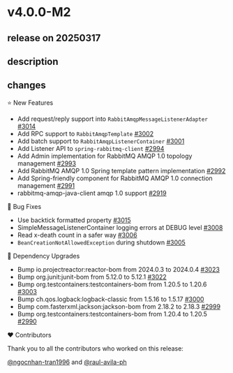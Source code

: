 # v4.0.0-M2

## release on 20250317
## description
## changes
⭐ New Features

* Add request/reply support into <code>RabbitAmqpMessageListenerAdapter</code> <a href="https://github.com/spring-projects/spring-amqp/issues/3014" data-hovercard-type="issue" data-hovercard-url="/spring-projects/spring-amqp/issues/3014/hovercard">#3014</a>
* Add RPC support to <code>RabbitAmqpTemplate</code> <a href="https://github.com/spring-projects/spring-amqp/issues/3002" data-hovercard-type="issue" data-hovercard-url="/spring-projects/spring-amqp/issues/3002/hovercard">#3002</a>
* Add batch support to <code>RabbitAmqpListenerContainer</code> <a href="https://github.com/spring-projects/spring-amqp/issues/3001" data-hovercard-type="issue" data-hovercard-url="/spring-projects/spring-amqp/issues/3001/hovercard">#3001</a>
* Add Listener API to <code>spring-rabbitmq-client</code> <a href="https://github.com/spring-projects/spring-amqp/issues/2994" data-hovercard-type="issue" data-hovercard-url="/spring-projects/spring-amqp/issues/2994/hovercard">#2994</a>
* Add Admin implementation for RabbitMQ AMQP 1.0 topology management <a href="https://github.com/spring-projects/spring-amqp/issues/2993" data-hovercard-type="issue" data-hovercard-url="/spring-projects/spring-amqp/issues/2993/hovercard">#2993</a>
* Add RabbitMQ AMQP 1.0 Spring template pattern implementation <a href="https://github.com/spring-projects/spring-amqp/issues/2992" data-hovercard-type="issue" data-hovercard-url="/spring-projects/spring-amqp/issues/2992/hovercard">#2992</a>
* Add Spring-friendly component for RabbitMQ AMQP 1.0 connection management <a href="https://github.com/spring-projects/spring-amqp/issues/2991" data-hovercard-type="issue" data-hovercard-url="/spring-projects/spring-amqp/issues/2991/hovercard">#2991</a>
* rabbitmq-amqp-java-client amqp 1.0 support <a href="https://github.com/spring-projects/spring-amqp/issues/2919" data-hovercard-type="issue" data-hovercard-url="/spring-projects/spring-amqp/issues/2919/hovercard">#2919</a>

🐞 Bug Fixes

* Use backtick formatted property <a href="https://github.com/spring-projects/spring-amqp/pull/3015" data-hovercard-type="pull_request" data-hovercard-url="/spring-projects/spring-amqp/pull/3015/hovercard">#3015</a>
* SimpleMessageListenerContainer logging errors at DEBUG level <a href="https://github.com/spring-projects/spring-amqp/issues/3008" data-hovercard-type="issue" data-hovercard-url="/spring-projects/spring-amqp/issues/3008/hovercard">#3008</a>
* Read x-death count in a safer way <a href="https://github.com/spring-projects/spring-amqp/pull/3006" data-hovercard-type="pull_request" data-hovercard-url="/spring-projects/spring-amqp/pull/3006/hovercard">#3006</a>
* <code>BeanCreationNotAllowedException</code> during shutdown <a href="https://github.com/spring-projects/spring-amqp/issues/3005" data-hovercard-type="issue" data-hovercard-url="/spring-projects/spring-amqp/issues/3005/hovercard">#3005</a>

🔨 Dependency Upgrades

* Bump io.projectreactor:reactor-bom from 2024.0.3 to 2024.0.4 <a href="https://github.com/spring-projects/spring-amqp/pull/3023" data-hovercard-type="pull_request" data-hovercard-url="/spring-projects/spring-amqp/pull/3023/hovercard">#3023</a>
* Bump org.junit:junit-bom from 5.12.0 to 5.12.1 <a href="https://github.com/spring-projects/spring-amqp/pull/3022" data-hovercard-type="pull_request" data-hovercard-url="/spring-projects/spring-amqp/pull/3022/hovercard">#3022</a>
* Bump org.testcontainers:testcontainers-bom from 1.20.5 to 1.20.6 <a href="https://github.com/spring-projects/spring-amqp/pull/3003" data-hovercard-type="pull_request" data-hovercard-url="/spring-projects/spring-amqp/pull/3003/hovercard">#3003</a>
* Bump ch.qos.logback:logback-classic from 1.5.16 to 1.5.17 <a href="https://github.com/spring-projects/spring-amqp/pull/3000" data-hovercard-type="pull_request" data-hovercard-url="/spring-projects/spring-amqp/pull/3000/hovercard">#3000</a>
* Bump com.fasterxml.jackson:jackson-bom from 2.18.2 to 2.18.3 <a href="https://github.com/spring-projects/spring-amqp/pull/2999" data-hovercard-type="pull_request" data-hovercard-url="/spring-projects/spring-amqp/pull/2999/hovercard">#2999</a>
* Bump org.testcontainers:testcontainers-bom from 1.20.4 to 1.20.5 <a href="https://github.com/spring-projects/spring-amqp/pull/2990" data-hovercard-type="pull_request" data-hovercard-url="/spring-projects/spring-amqp/pull/2990/hovercard">#2990</a>

❤️ Contributors

Thank you to all the contributors who worked on this release:

<a class="user-mention notranslate" data-hovercard-type="user" data-hovercard-url="/users/ngocnhan-tran1996/hovercard" data-octo-click="hovercard-link-click" data-octo-dimensions="link_type:self" href="https://github.com/ngocnhan-tran1996">@ngocnhan-tran1996</a> and <a class="user-mention notranslate" data-hovercard-type="user" data-hovercard-url="/users/raul-avila-ph/hovercard" data-octo-click="hovercard-link-click" data-octo-dimensions="link_type:self" href="https://github.com/raul-avila-ph">@raul-avila-ph</a>


